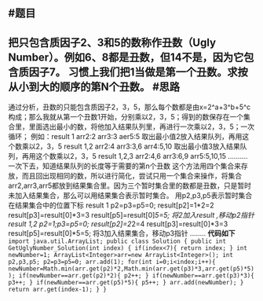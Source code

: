 #题目
---
把只包含质因子2、3和5的数称作丑数（Ugly Number）。例如6、8都是丑数，但14不是，因为它包含质因子7。 习惯上我们把1当做是第一个丑数。求按从小到大的顺序的第N个丑数。
#思路
---
通过分析，丑数的只能包含质因子2，3，5，那么每个数都是由x=2^a+3^b+5^c构成；那么我就从第一个丑数1开始，分别乘以2，3，5；得到的数保存在一个集合里，里面选出最小的数，将他加入结果队列里，再进行一次乘以2，3，5；一次循环；
例如：result 1
arr2:2
arr3:3
aer5:5
取出最小值2放入结果队列，再用这个数乘以2，3，5
   result 1,2
arr2:4
arr3:3,6
arr4:5,10
取出最小值3放入结果队列，再用这个数乘以2，3，5
result 1,2,3
arr2:4,6
arr3:6,9
arr5:5,10,15
..........
一次下去，知道结果队列的长度等于需要的第n个丑数
这个方法用四个集合来存放，而且回出现相同的数，所以进行简化，尝试只用一个集合来操作，将集合arr2,arr3,arr5都放到结果集合里。因为三个暂时集合里的数都是丑数，只是暂时未加入结果集合，那么可以用结果集合表示暂时集合。
用p2,p3,p5表示暂时集合在结果集合中的位置下标
result 1
p2=p3=p5=0;
result[p2]=1*2=2
result[p3]=result[0]*3=3
result[p5]=result[0]*5=5;
将2加入result ,移动p2指针
result 1,2
p2=1;p3=p5=0;
result[p2]=2*2=4
result[p3]=result[0]*3=3
result[p5]=result[0]*5=5;
将3加入结果集合，移动p3指针
........
**代码如下**
`import java.util.ArrayList;
public class Solution {
    public int GetUglyNumber_Solution(int index) {
        if(index<7){
            return index;
        }
        int newNumber=1;
        ArrayList<Integer>arr=new ArrayList<Integer>();
        int p2,p3,p5;
        p2=p3=p5=0;
        arr.add(1);
        for(int i=0;i<index;i++){
            newNumber=Math.min(arr.get(p2)*2,Math.min(arr.get(p3)*3,arr.get(p5)*5));
            if(newNumber==arr.get(p2)*2){
                p2++;
            }
            if(newNumber==arr.get(p3)*3){
                p3++;
            }
            if(newNumber==arr.get(p5)*5){
                p5++;
            }
            arr.add(newNumber);
        }
        return arr.get(index-1);
    }
}
`






